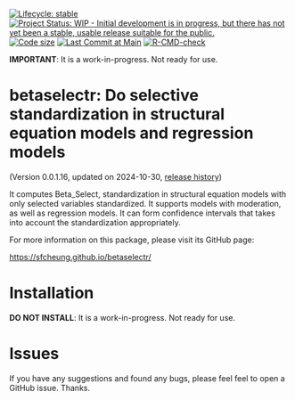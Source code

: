 
<!-- badges: start -->
[![Lifecycle: stable](https://img.shields.io/badge/lifecycle-experimental-orange.svg)](https://lifecycle.r-lib.org/articles/stages.html#experimental)
[![Project Status: WIP - Initial development is in progress, but there has not yet been a stable, usable release suitable for the public.](https://www.repostatus.org/badges/latest/wip.svg)](https://www.repostatus.org/#wip)
[![Code size](https://img.shields.io/github/languages/code-size/sfcheung/betaselectr.svg)](https://github.com/sfcheung/betaselectr)
[![Last Commit at Main](https://img.shields.io/github/last-commit/sfcheung/betaselectr.svg)](https://github.com/sfcheung/betaselectr/commits/main)
[![R-CMD-check](https://github.com/sfcheung/betaselectr/actions/workflows/R-CMD-check.yaml/badge.svg)](https://github.com/sfcheung/betaselectr/actions/workflows/R-CMD-check.yaml)
<!-- badges: end -->

**IMPORTANT**: It is a work-in-progress.
Not ready for use.

# betaselectr: Do selective standardization in structural equation models and regression models

(Version 0.0.1.16, updated on 2024-10-30, [release history](https://sfcheung.github.io/betaselectr/news/index.html))

It computes Beta_Select, standardization
in structural equation models with only
selected variables standardized. It
supports models with moderation, as well
as regression models. It can form
confidence intervals that takes into
account the standardization
appropriately.

For more information on this package,
please visit its GitHub page:

https://sfcheung.github.io/betaselectr/

# Installation

**DO NOT INSTALL**: It is a
work-in-progress. Not ready for use.

# Issues

If you have any suggestions and found
any bugs, please feel feel to open a
GitHub issue. Thanks.
